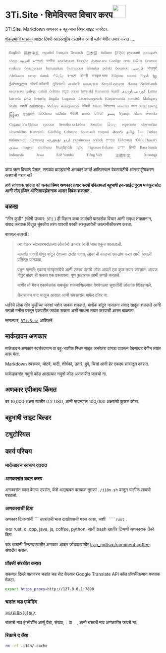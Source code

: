 <h1 style="justify-content:space-between">3Ti.Site ⋅ शिमेविरयत विचार करप<img src="//i-01.eu.org/3Ti/logo.svg" style="user-select:none;margin-top:-1px;width:42px"></h1>

3Ti.Site, Markdown अणकार + बहु-भास स्थिर साइट जनरेटर.

[शेंकड्यांनी भासांक](https://github.com/i18n-site/node/blob/main/lang/src/index.js) आदार दिवपी आंतरराष्ट्रीय दस्तावेज आनी ब्लॉग बेगीन तयार करात ...

<pre class="langli" style="display:flex;flex-wrap:wrap;background:transparent;border:1px solid #eee;font-size:12px;box-shadow:0 0 3px inset #eee;padding:12px 5px 4px 12px;justify-content:space-between;"><style>pre.langli i{font-weight:300;font-family:s;margin-right:7px;margin-bottom:8px;font-style:normal;color:#666;border-bottom:1px dashed #ccc;}</style><i>English</i><i> 简体中文 </i><i>español</i><i>français</i><i>Deutsch</i><i> 日本語 </i><i>italiano</i><i>한국어</i><i>русский</i><i>português</i><i>shqip</i><i>‫العربية‬</i><i>አማርኛ</i><i>অসমীয়া</i><i>azərbaycan</i><i>Eʋegbe</i><i>Aymar aru</i><i>Gaeilge</i><i>eesti</i><i>ଓଡ଼ିଆ</i><i>Oromoo</i><i>euskara</i><i>беларуская</i><i>bamanakan</i><i>български</i><i>íslenska</i><i>polski</i><i>bosanski</i><i>‫فارسی‬</i><i>भोजपुरी</i><i>Afrikaans</i><i>татар</i><i>dansk</i><i>‫ދިވެހިބަސް‬</i><i>ትግርኛ</i><i>डोगरी</i><i>संस्कृत भाषा</i><i>Filipino</i><i>suomi</i><i>Frysk</i><i>ខ្មែរ</i><i>ქართული</i><i>गोंयची कोंकणी</i><i>ગુજરાતી</i><i>avañe’ẽ</i><i>қазақ тілі</i><i>Kreyòl ayisyen</i><i>Hausa</i><i>Nederlands</i><i>кыргызча</i><i>galego</i><i>català</i><i>čeština</i><i>ಕನ್ನಡ</i><i>corsu</i><i>hrvatski</i><i>Runasimi</i><i>kurdî</i><i>‫کوردیی ناوەندی‬</i><i>Latina</i><i>latviešu</i><i>ລາວ</i><i>lietuvių</i><i>lingála</i><i>Luganda</i><i>Lëtzebuergesch</i><i>Kinyarwanda</i><i>română</i><i>Malagasy</i><i>Malti</i><i>मराठी</i><i>മലയാളം</i><i>Melayu</i><i>македонски</i><i>मैथिली</i><i>Māori</i><i>মৈতৈলোন্</i><i>монгол</i><i>বাংলা</i><i>Mizo ṭawng</i><i>မြန်မာ</i><i>𞄀𞄄𞄰𞄩𞄍𞄜𞄰</i><i>IsiXhosa</i><i>isiZulu</i><i>नेपाली</i><i>norsk</i><i>ਪੰਜਾਬੀ</i><i>‫پښتو‬</i><i>Nyanja</i><i>Akan</i><i>svenska</i><i>Gagana fa'a Sāmoa</i><i>српски</i><i>Sesotho sa Leboa</i><i>Sesotho</i><i>සිංහල</i><i>esperanto</i><i>slovenčina</i><i>slovenščina</i><i>Kiswahili</i><i>Gàidhlig</i><i>Cebuano</i><i>Soomaali</i><i>тоҷикӣ</i><i>తెలుగు</i><i>தமிழ்</i><i>ไทย</i><i>Türkçe</i><i>türkmen dili</i><i>Cymraeg</i><i>‫ئۇيغۇرچە‬</i><i>‫اردو‬</i><i>українська</i><i>o‘zbek</i><i>‫עברית‬</i><i>Ελληνικά</i><i>ʻŌlelo Hawaiʻi</i><i>‫سنڌي‬</i><i>magyar</i><i>chiShona</i><i>հայերեն</i><i>Igbo</i><i>Pagsasao Ilokano</i><i>‫ייִדיש‬</i><i>हिन्दी</i><i>Basa Sunda</i><i>Indonesia</i><i>Jawa</i><i>Èdè Yorùbá</i><i>Tiếng Việt</i><i> 正體中文 </i><i>Xitsonga</i></pre>

कांय जाण विचारूं येतात, सगळ्या ब्राउझरांनी अणकार कार्यां आशिल्ल्यान वेबसायटीचें आंतरराष्ट्रीयकरण करपाची गरज ना?

हांवें सांगपाक सोदता की **फकत स्थिर अणकार तयार करपी संकेतथळां बहुभाषी इन-साईट पुराय मजकूर सोद आनी सोद इंजिन ऑप्टिमायझेशनाक आदार दिवंक शकतात** .

## वळख

&quot;तीन कुडी&quot; (चीनी उच्चार: `3Tǐ` ) ही विज्ञान कथा कादंबरी पारदर्शक विचार आनी समृध्द तंत्रज्ञानान, संवाद करपाक विद्युत् चुंबकीय तरंग वापरपी परकी संस्कृतायेची काल्पनीकीकरण करता.

बायबल·उत्पत्ती :

> त्या वेळार संवसारभरांतल्या लोकांचो उच्चार आनी भास एकूच आसताली.
>
> मळबांत पावपी गोपुर बांदून देवाच्या दारांत पावप, लोकांचीं काळजां एकठांय करप आनी आपली प्रतिश्ठा पातळाव.
>
> प्रभुन म्हणलें: एकाच संस्कृतायेचे आनी एकाच वंशाचे लोक आपलें एक कुळ तयार करतात. आयज गोपुर बांदप ही फकत एक प्रस्तावना, पूण फुडाराक आमी सगळें करतले.
>
> मागीर तो येवन एकामेकांक समजूंक शकनाशिल्ल्यान वेगवेगळ्या सुवातींनी लोकांक शिंपडायले.
>
> तेन्नासावन वाद चालूच आसात आनी संवसारांत बाबेल टॉवर ना.

धर्तरेचे लोक तीन कुडीच्या मनशां भशेन जावंक शकतले, भाशेक बांदून नासतना संवाद सादूंक शकतले आनी सगळो मनीस परतून एकवटीत जावंक शकता अशीं साधनां तयार करपाची आस्त बाळगता.

म्हणल्यार, [`3Ti.Site`](//3Ti.Site) आशिल्लें.

## मार्कडावन अणकार

मार्कडावन अणकार स्वतंत्रपणान वा बहु-भाशीक स्थिर साइट जनरेटरा वांगडा वापरून वेबसायट बेगीन तयार करूं येता.

Markdown स्वरूपण, मोटवे, यादी, शीर्षकां, उतारे, दुवे, चित्रां आनी हेर एकदम सांबाळून दवरात.

मार्कडावनांत नमुनो कोड आसल्यार नमुनो कोड अणकारीत जावचो ना.

## अणकार एपीआय किंमत

दर 10,000 अक्षरां खातीर 0.2 USD, आनी म्हयन्याक 100,000 अक्षरांचो फुकट कोटा.

## बहुभाषी साइट बिल्डर

## ट्युटोरियल

## कार्य परिचय

### मार्कडावन स्वरूप दवरात

### अणकारांत बदल करप

अणकारांत बदल केल्या उपरांत, कॅशे अद्ययावत करपाक तुमकां `./i18n.sh` परतून चालीक लावचो पडटलो.

### अणकाराचीं टिपा

अणकार टिप्पण्यांनी \``` उपरांतची भास दाखोवपाची गरज आसा, जशी ` ```rust` .

सद्या rust, c, cpp, java, js, coffee, python, आनी bash खातीर टिप्पणी अणकाराक तेंको दिता.

चड भाशांनी टिप्पण्यांखातीर अणकार आदार जोडपाखातीर [tran_md/src/comment.coffee](https://github.com/i18n-site/node/blob/main/tran_md/src/comment.coffee) संपादीत करात.

### प्रॉक्सी संरचीत करात

सकयल दिल्ले वातावरण चडांत चड सेट केल्यार Google Translate API कॉल प्रॉक्सींतल्यान वचपाक मेळटा.

```bash
export https_proxy=http://127.0.0.1:7890
```

### चडांत चड एम्बेडिंग

```
测试变量${0}嵌入
```

चक्राचें नांव इंग्लीशींत आसूं येता, संख्या, `-` वा `_` , आनी चक्राचें नांव अणकारीत जावचें ना.

### रिकामे द कॅश

```bash
rm -rf .i18n/.cache
```
